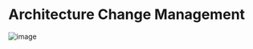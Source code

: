 # Architecture Change Management

![image](https://github.com/Glareone/AZ-304-305-SA-And-Architecture-Design-In-Depth/assets/4239376/fc7c4335-dc66-4adc-b65b-c9fc37059a20)
